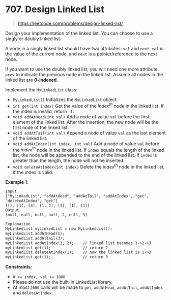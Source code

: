 # 707. Design Linked List

> <https://leetcode.com/problems/design-linked-list/>

Design your implementation of the linked list. You can choose to use a singly
or doubly linked list.

A node in a singly linked list should have two attributes: `val` and `next`.
`val` is the value of the current node, and `next` is a pointer/reference to
the next node.

If you want to use the doubly linked list, you will need one more attribute
`prev` to indicate the previous node in the linked list. Assume all nodes in
the linked list are **0-indexed**.

Implement the `MyLinkedList` class:

- `MyLinkedList()` Initializes the `MyLinkedList` object.
- `int get(int index)` Get the value of the $index^{th}$ node in the linked
  list. If the index is invalid, return `-1`.
- `void addAtHead(int val)` Add a node of value `val` before the first element
  of the linked list. After the insertion, the new node will be the first node
  of the linked list.
- `void addAtTail(int val)` Append a node of value `val` as the last element of
  the linked list.
- `void addAtIndex(int index, int val)` Add a node of value `val` before the
  $index^{th}$ node in the linked list. If `index` equals the length of the
  linked list, the node will be appended to the end of the linked list. If
  `index` is greater than the length, the node will not be inserted.
- `void deleteAtIndex(int index)` Delete the $index^{th}$ node in the linked
  list, if the index is valid.

**Example 1**:

```txt
Input
["MyLinkedList", "addAtHead", "addAtTail", "addAtIndex", "get",
"deleteAtIndex", "get"]
[[], [1], [3], [1, 2], [1], [1], [1]]
Output
[null, null, null, null, 2, null, 3]

Explanation
MyLinkedList myLinkedList = new MyLinkedList();
myLinkedList.addAtHead(1);
myLinkedList.addAtTail(3);
myLinkedList.addAtIndex(1, 2);    // linked list becomes 1->2->3
myLinkedList.get(1);              // return 2
myLinkedList.deleteAtIndex(1);    // now the linked list is 1->3
myLinkedList.get(1);              // return 3
```

**Constraints**:

- `0 <= index, val <= 1000`
- Please do not use the built-in LinkedList library.
- At most `2000` calls will be made to `get`, `addAtHead`, `addAtTail`,
  `addAtIndex` and `deleteAtIndex`.
